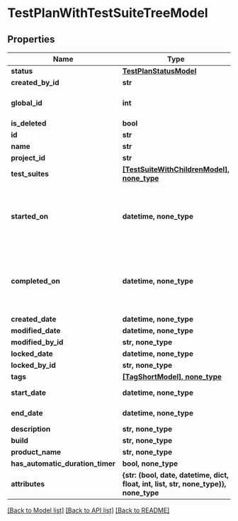 # TestPlanWithTestSuiteTreeModel


## Properties
Name | Type | Description | Notes
------------ | ------------- | ------------- | -------------
**status** | [**TestPlanStatusModel**](TestPlanStatusModel.md) |  | 
**created_by_id** | **str** |  | 
**global_id** | **int** | Used for search Test plan | 
**is_deleted** | **bool** |  | 
**id** | **str** |  | 
**name** | **str** |  | 
**project_id** | **str** |  | 
**test_suites** | [**[TestSuiteWithChildrenModel], none_type**](TestSuiteWithChildrenModel.md) |  | [optional] 
**started_on** | **datetime, none_type** | Set when test plan is starter (status changed to: In Progress) | [optional] 
**completed_on** | **datetime, none_type** | set when test plan status is completed (status changed to: Completed) | [optional] 
**created_date** | **datetime, none_type** |  | [optional] 
**modified_date** | **datetime, none_type** |  | [optional] 
**modified_by_id** | **str, none_type** |  | [optional] 
**locked_date** | **datetime, none_type** |  | [optional] 
**locked_by_id** | **str, none_type** |  | [optional] 
**tags** | [**[TagShortModel], none_type**](TagShortModel.md) |  | [optional] 
**start_date** | **datetime, none_type** | Used for analytics | [optional] 
**end_date** | **datetime, none_type** | Used for analytics | [optional] 
**description** | **str, none_type** |  | [optional] 
**build** | **str, none_type** |  | [optional] 
**product_name** | **str, none_type** |  | [optional] 
**has_automatic_duration_timer** | **bool, none_type** |  | [optional] 
**attributes** | **{str: (bool, date, datetime, dict, float, int, list, str, none_type)}, none_type** |  | [optional] 

[[Back to Model list]](../README.md#documentation-for-models) [[Back to API list]](../README.md#documentation-for-api-endpoints) [[Back to README]](../README.md)


